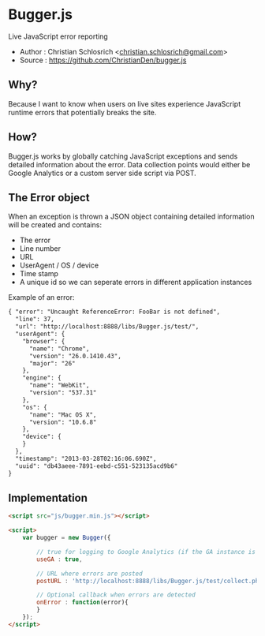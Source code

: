 # Bugger.js

Live JavaScript error reporting

* Author    : Christian Schlosrich <<christian.schlosrich@gmail.com>>
* Source    : https://github.com/ChristianDen/bugger.js

## Why?
Because I want to know when users on live sites experience JavaScript runtime errors that potentially breaks the site.

## How?
Bugger.js works by globally catching JavaScript exceptions and sends detailed information about the error. Data collection points would either be Google Analytics or a custom server side script via POST.

## The Error object
When an exception is thrown a JSON object containing detailed information will be created and contains:

* The error
* Line number
* URL
* UserAgent / OS / device
* Time stamp
* A unique id so we can seperate errors in different application instances

Example of an error:

```html
{ "error": "Uncaught ReferenceError: FooBar is not defined",
  "line": 37,
  "url": "http://localhost:8888/libs/Bugger.js/test/",
  "userAgent": {
    "browser": {
      "name": "Chrome",
      "version": "26.0.1410.43",
      "major": "26"
    },
    "engine": {
      "name": "WebKit",
      "version": "537.31"
    },
    "os": {
      "name": "Mac OS X",
      "version": "10.6.8"
    },
    "device": {
    }
  },
  "timestamp": "2013-03-28T02:16:06.690Z",
  "uuid": "db43aeee-7891-eebd-c551-523135acd9b6"
}
```

## Implementation

```html
<script src="js/bugger.min.js"></script>

<script>
    var bugger = new Bugger({

        // true for logging to Google Analytics (if the GA instance is not found this flag is ignored)
        useGA : true,

        // URL where errors are posted
        postURL : 'http://localhost:8888/libs/Bugger.js/test/collect.php',

        // Optional callback when errors are detected
        onError : function(error){
        }
    });
</script>
```
